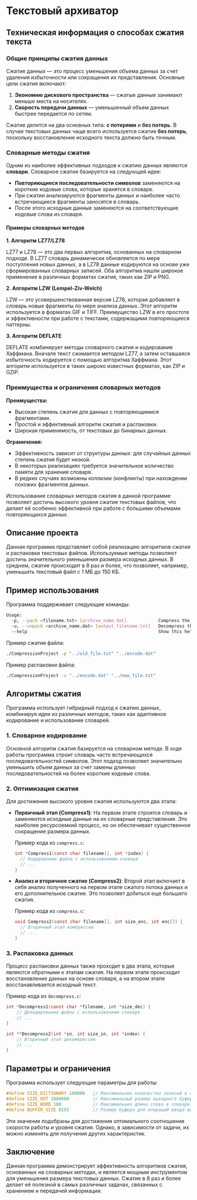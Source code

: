 # Текстовый архиватор

## Техническая информация о способах сжатия текста

### Общие принципы сжатия данных

Сжатие данных — это процесс уменьшения объема данных за счет удаления избыточности или сокращения их представления. Основные цели сжатия включают:

1. **Экономию дискового пространства** — сжатые данные занимают меньше места на носителях.
2. **Скорость передачи данных** — уменьшенный объем данных быстрее передается по сетям.

Сжатие делится на два основных типа: **с потерями** и **без потерь**. В случае текстовых данных чаще всего используется сжатие **без потерь**, поскольку восстановление исходного текста должно быть точным.

### Словарные методы сжатия

Одним из наиболее эффективных подходов к сжатию данных являются **словари**. Словарное сжатие базируется на следующей идее:

- **Повторяющиеся последовательности символов** заменяются на короткие кодовые слова, которые хранятся в словаре.
- При сжатии анализируются фрагменты данных и наиболее часто встречающиеся фрагменты заносятся в словарь.
- После этого исходные данные заменяются на соответствующие кодовые слова из словаря.

#### Примеры словарных методов

**1. Алгоритм LZ77/LZ78**

LZ77 и LZ78 — это два первых алгоритма, основанных на словарном подходе. В LZ77 словарь динамически обновляется по мере поступления новых данных, а в LZ78 данные кодируются на основе уже сформированных словарных записей. Оба алгоритма нашли широкое применение в различных форматах сжатия, таких как ZIP и PNG.

**2. Алгоритм LZW (Lempel-Ziv-Welch)**

LZW — это усовершенствованная версия LZ78, которая добавляет в словарь новые фрагменты по мере анализа данных. Этот алгоритм используется в форматах GIF и TIFF. Преимущество LZW в его простоте и эффективности при работе с текстами, содержащими повторяющиеся паттерны.

**3. Алгоритм DEFLATE**

DEFLATE комбинирует методы словарного сжатия и кодирования Хаффмана. Вначале текст сжимается методом LZ77, а затем оставшаяся избыточность кодируется с помощью алгоритма Хаффмана. Этот алгоритм используется в таких широко известных форматах, как ZIP и GZIP.

### Преимущества и ограничения словарных методов

**Преимущества:**

- Высокая степень сжатия для данных с повторяющимися фрагментами.
- Простой и эффективный алгоритм сжатия и распаковки.
- Широкая применимость, от текстовых до бинарных данных.

**Ограничения:**

- Эффективность зависит от структуры данных: для случайных данных степень сжатия будет низкой.
- В некоторых реализациях требуется значительное количество памяти для хранения словаря.
- В редких случаях возможны коллизии (конфликты) при нахождении похожих фрагментов данных.

Использование словарных методов сжатия в данной программе позволяет достичь высокого уровня сжатия текстовых файлов, что делает её особенно эффективной при работе с большими объемами повторяющихся данных.

## Описание проекта

Данная программа представляет собой реализацию алгоритмов сжатия и распаковки текстовых файлов. Используемые методы позволяют достичь значительного уменьшения размера исходных данных. В среднем, сжатие происходит в 8 раз и более, что позволяет, например, уменьшить текстовый файл с 1 МБ до 150 КБ.

## Пример использования

Программа поддерживает следующие команды:

```bash
Usage:
  -p, --pack <filename.txt> [archive_name.dat]            Compress the specified file.
  -u, --unpack <archive_name.dat> [output_filename.txt]   Decompress the specified archive.
  --help                                                  Show this help message.
```

Пример сжатия файла:
```bash
./CompressionProject -p "../old_file.txt" "../encode.dat"
```

Пример распаковки файла:
```bash
./CompressionProject -u "../encode.dat" "../new_file.txt"
```

## Алгоритмы сжатия

Программа использует гибридный подход к сжатию данных, комбинируя идеи из различных методов, таких как адаптивное кодирование и использование словарей.

### 1. Словарное кодирование

Основной алгоритм сжатия базируется на словарном методе. В ходе работы программа строит словарь часто встречающихся последовательностей символов. Этот подход позволяет значительно уменьшить объем данных за счет замены длинных последовательностей на более короткие кодовые слова.

### 2. Оптимизация сжатия

Для достижения высокого уровня сжатия используются два этапа:

- **Первичный этап (Compress1)**: На первом этапе строится словарь и заменяются исходные данные на их словарные представления. Это наиболее ресурсоемкий процесс, но он обеспечивает существенное сокращение размера данных.

  Пример кода из `compress.c`:
  ```c
  int *Compress1(const char filename[], int *index) {
    // Кодирование файла с использованием словаря
    // ...
  }
  ```

- **Анализ и вторичное сжатие (Compress2)**: Второй этап включает в себя анализ полученного на первом этапе сжатого потока данных и его дополнительное сжатие. Это позволяет добиться еще большего сжатия.

  Пример кода из `compress.c`:
  ```c
  void Compress2(const char filename[], int size_enc, int enc[]) {
    // Вторичный этап компрессии
    // ...
  }
  ```

### 3. Распаковка данных

Процесс распаковки данных также проходит в два этапа, которые являются обратными к этапам сжатия. На первом этапе происходит восстановление данных на основе словаря, а на втором этапе восстанавливается исходный текст.

Пример кода из `decompress.c`:
```c
int *Decompress1(const char *filename, int *size_dec) {
    // Декодирование файла с использованием словаря
    // ...
}

int **Decompress2(int *in, int size_in, int *index) {
    // Вторичный этап декомпрессии
    // ...
}
```

## Параметры и ограничения

Программа использует следующие параметры для работы:

```c
#define SIZE_DICTIONARY 100000   // Максимальное количество записей в словаре
#define SIZE_OUT 1000000         // Максимальный размер выходного буфера
#define SIZE_WORD 100            // Максимальная длина слова в словаре
#define BUFFER_SIZE 8192         // Размер буфера для операций ввода-вывода
```

Эти значения подобраны для достижения оптимального соотношения скорости работы и уровня сжатия. Однако, в зависимости от задачи, их можно изменять для получения других характеристик.

## Заключение

Данная программа демонстрирует эффективность алгоритмов сжатия, основанных на словарных методах, и является мощным инструментом для уменьшения размера текстовых данных. Сжатие в 8 раз и более делает её полезной в самых различных задачах, связанных с хранением и передачей информации.